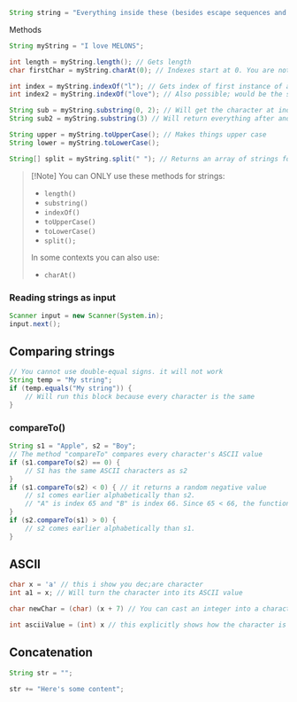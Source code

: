 ```java
String string = "Everything inside these (besides escape sequences and quotes) will be allowed in a string"

```

Methods
```java
String myString = "I love MELONS";

int length = myString.length(); // Gets length
char firstChar = myString.charAt(0); // Indexes start at 0. You are not allowed to use this

int index = myString.indexOf("l"); // Gets index of first instance of a string. if there's none, it will give "-1"
int index2 = myString.indexOf("love"); // Also possible; would be the same as the index above.

String sub = myString.substring(0, 2); // Will get the character at index 0 up to the index before 2. Its range is basically [0, 2)
String sub2 = myString.substring(3) // Will return everything after and including index 3; [3,∞)

String upper = myString.toUpperCase(); // Makes things upper case
String lower = myString.toLowerCase();

String[] split = myString.split(" "); // Returns an array of strings for each word.
```
>[!Note] You can ONLY use these methods for strings:
> * `length()`
> * `substring()`
> * `indexOf()` 
> * `toUpperCase()`
> * `toLowerCase()`
> * `split();`
>
>In some contexts you can also use:
> * `charAt()`
### Reading strings as input
```java
Scanner input = new Scanner(System.in);
input.next();
```

## Comparing strings
```java
// You cannot use double-equal signs. it will not work
String temp = "My string";
if (temp.equals("My string")) {
	// Will run this block because every character is the same
}
```

### compareTo()
``` java
String s1 = "Apple", s2 = "Boy";
// The method "compareTo" compares every character's ASCII value
if (s1.compareTo(s2) == 0) {
	// S1 has the same ASCII characters as s2
}
if (s1.compareTo(s2) < 0) { // it returns a random negative value
	// s1 comes earlier alphabetically than s2.
	// "A" is index 65 and "B" is index 66. Since 65 < 66, the function returns a value less than 0
}
if (s2.compareTo(s1) > 0) {
	// s2 comes earlier alphabetically than s1.
}
```

## ASCII 
```java
char x = 'a' // this i show you dec;are character
int a1 = x; // Will turn the character into its ASCII value

char newChar = (char) (x + 7) // You can cast an integer into a character via the ASCII value

int asciiValue = (int) x // this explicitly shows how the character is casted into a number to get its ascii value!
```


## Concatenation

```java
String str = "";

str += "Here's some content";
```
